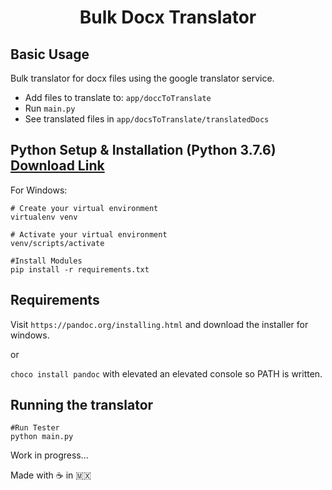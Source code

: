 # <p align="center">Bulk Docx Translator</p>

## Basic Usage

Bulk translator for docx files using the google translator service.
- Add files to translate to: `app/doccToTranslate`
- Run   `main.py`
- See translated files in `app/docsToTranslate/translatedDocs`


## Python Setup & Installation (Python 3.7.6) [Download Link](https://www.python.org/downloads/release/python-376/)

For Windows:
```
# Create your virtual environment
virtualenv venv

# Activate your virtual environment
venv/scripts/activate

#Install Modules
pip install -r requirements.txt
```

## Requirements

Visit `https://pandoc.org/installing.html` and download the installer for windows. 

or 

`choco install pandoc` with elevated an elevated console so PATH is written. 


## Running the translator
```
#Run Tester
python main.py
```

Work in progress...


Made with ☕️ in 🇲🇽